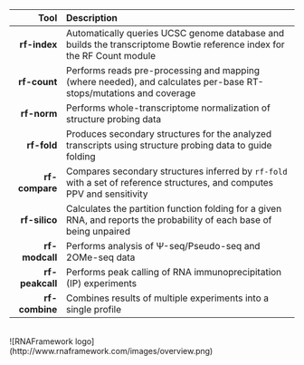Tool              | Description
----------------: | :------------
__rf-index__      | Automatically queries UCSC genome database and builds the transcriptome Bowtie reference index for the RF Count module
__rf-count__      | Performs reads pre-processing and mapping (where needed), and calculates per-base RT-stops/mutations and coverage
__rf-norm__       | Performs whole-transcriptome normalization of structure probing data
__rf-fold__       | Produces secondary structures for the analyzed transcripts using structure probing data to guide folding
__rf-compare__    | Compares secondary structures inferred by ``rf-fold`` with a set of reference structures, and computes PPV and sensitivity
__rf-silico__     | Calculates the partition function folding for a given RNA, and reports the probability of each base of being unpaired
__rf-modcall__    | Performs analysis of &Psi;-seq/Pseudo-seq and 2OMe-seq data
__rf-peakcall__   | Performs peak calling of RNA immunoprecipitation (IP) experiments
__rf-combine__    | Combines results of multiple experiments into a single profile

<br/>
![RNAFramework logo](http://www.rnaframework.com/images/overview.png)